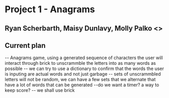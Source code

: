 # Project 1 - Anagrams
## Ryan Scherbarth, Maisy Dunlavy, Molly Palko <>

## Current plan 
-- Anagrams game, using a generated sequence of characters the user will interact through brick to unscrammble the letters into as many words as possible
-- we can try to use a dictionary to confirm that the words the user is inputing are actual words and not just garbage
-- sets of unscrammbled letters will not be random, we can have a few sets that we alternate that have a lot of words that can be generated
--do we want a timer? a way to keep score?
-- we shall use brick 
